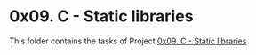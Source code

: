 # 0x09. C - Static libraries

This folder contains the tasks of Project [0x09. C - Static libraries](https://alx-intranet.hbtn.io/projects/220)
